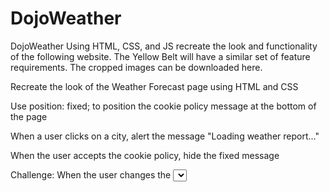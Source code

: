# DojoWeather
DojoWeather
Using HTML, CSS, and JS recreate the look and functionality of the following website. The Yellow Belt will have a similar set of feature requirements. The cropped images can be downloaded here.


Recreate the look of the Weather Forecast page using HTML and CSS

Use position: fixed; to position the cookie policy message at the bottom of the page

When a user clicks on a city, alert the message "Loading weather report..."

When the user accepts the cookie policy, hide the fixed message

Challenge: When the user changes the <select> convert the temperatures from Celsius to Fahrenheit
